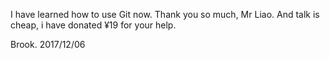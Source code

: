 I have learned how to use Git now.
Thank you so much, Mr Liao.
And talk is cheap, i have donated ¥19 for your help.


Brook.
2017/12/06
